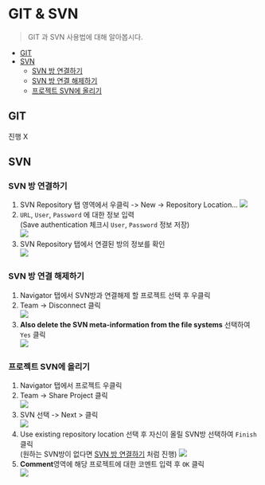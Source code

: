 # GIT & SVN

> GIT 과 SVN 사용법에 대해 알아봅시다.

- [GIT](#git)
- [SVN](#svn)
  - [SVN 방 연결하기](#svn-방-연결하기)
  - [SVN 방 연결 해제하기](#svn-방-연결-해제하기)
  - [프로젝트 SVN에 올리기](#프로젝트-svn에-올리기)

## GIT

진행 X

## SVN

### SVN 방 연결하기

1. SVN Repository 탭 영역에서 우클릭 -> New -> Repository Location...
![](/images/2주차/SVN위치.png)  
1. `URL`, `User`, `Password` 에 대한 정보 입력  
(Save authentication 체크시 `User`, `Password` 정보 저장)  
![](/images/2주차/SVN정보입력.png)  
1. SVN Repository 탭에서 연결된 방의 정보를 확인  
![](/images/2주차/SVN방확인.png)  

### SVN 방 연결 해제하기

1. Navigator 탭에서 SVN방과 연결해제 할 프로젝트 선택 후 우클릭
1. Team -> Disconnect 클릭  
![](/images/2주차/svnDisconnect.png)  
1. **Also delete the SVN meta-information from the file systems** 선택하여 `Yes` 클릭  
![](/images/2주차/svn연결해제끝.png)

### 프로젝트 SVN에 올리기

1. Navigator 탭에서 프로젝트 우클릭
1. Team -> Share Project 클릭  
![](/images/2주차/svnshare.png)  
1. SVN 선택 -> Next > 클릭  
![](/images/2주차/shareproject.png)  
1. Use existing repository location 선택 후 자신이 올릴 SVN방 선택하여 `Finish` 클릭  
(원하는 SVN방이 없다면 [SVN 방 연결하기](#svn-방-연결하기) 처럼 진행)
![](/images/2주차/SVN올리기끝.png)  
1. **Comment**영역에 해당 프로젝트에 대한 코멘트 입력 후 `OK` 클릭  
![](/images/2주차/SVN코멘트.png)